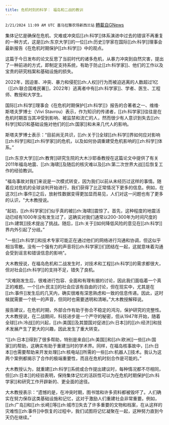 ```yaml
---
title: 危机时刻的科学： 福岛和二战的教训
---
```

`2/21/2024 11:09 AM UTC 喜马拉雅农场新西兰站` [轉載自GNews](https://gnews.org/articles/2328726)

 集体记忆是确保在危机、灾难或冲突后[[zh:科学]]体系演进中过去的错误不再重复的一种方式，这是[[zh:东京大学]]的一位[[zh:历史]]学家在国际[[zh:科学]]理事会最新报告《在危机时期保护[[zh:科学]]》中的观点。

这篇于今日发布的论文反思了当前时代的诸多危机，从暴力冲突到自然灾害，提出了一种前进的方式，即制定支持系统，有助于防止[[zh:科学家]]、他们的工作以及宝贵的研究档案和基础设施的损失。

2022年，因迫害、冲突、暴力和侵犯[[zh:人权]]行为而被迫逃离的人数超过1亿（[[zh:联合国难民署]]，2022年）逃离者中有[[zh:科学家]]、学者、医生、工程师、教授和大学生。

国际[[zh:科学]]理事会《在危机时期保护[[zh:科学]]》报告的合著者之一、维维·斯塔夫罗博士（Vivi Stavrou）表示，作为知识的传递者，[[zh:科学家]]往往是在危机时期首当其冲受到影响、被监禁和流亡的人，然而很少有人意识到失去[[zh:科学]]知识和基础设施对他们的[[zh:国家]]和未来几代人的影响。

斯塔夫罗博士表示：“目前尚无共识，[[zh:关于]]全球[[zh:科学]]界如何应对影响[[zh:科学]]和[[zh:科学家]]的危机，以及如何协调重建受危机影响的[[zh:科学]]体系。”

[[zh:东京大学]][[zh:教育]]研究生院的大木沙耶香教授在这篇论文中提供了有关2011年福岛地震、[[zh:海啸]]及随后的核灾难以及[[zh:第二次世界大战]]后恢复工作的经验教训。

"福岛事故对我们来说是一次模式转变，因为我们以前从未经历过这样的事情。随着应对危机的全球谈判开始进行，我们获得了比正常情况下更多的信息。例如，在这次[[zh:事件]]之后，放射性数据变得更加显而易见，人们对这一问题也有了更多的认识，"大木教授说。

“起初，[[zh:科学家]]们似乎真的被[[zh:海啸]]震惊了。首先，这种程度的地震活动已经有1000年没有发生过了，这确实对我们通常以200-300年为时间尺度的[[zh:建筑]]技术提出了挑战。随后，[[zh:关于]]如何降低风险的意见在[[zh:科学]]界内外引起了分歧。”

"一些[[zh:科学]]和技术专家可能正在通过他们的网络进行沟通和协调，但这似乎相当零散。没有一个强有力的声音将[[zh:科学家]]们团结在一起，这就意味着沟通会受到谣言和错误信息的影响"。

大木教授说，在福岛危机和二战发生时，对技术和工程[[zh:科学]]的需求都很大，但对社会[[zh:科学]]的支持不足，错失了良机。

“灾难刚发生后，很难进行包容、全面和有理有据的讨论，因此我们面临着一个真正的难题。一个[[zh:民主]]的社会应该有自由的讨论，但在现实中，尤其是在[[zh:事件]]发生后的几天内，确实很难有深思熟虑和一致的信息传递。因此，这时候就需要一个统一的声音，但同时也需要透明和清晰。”大木教授解释说。

报告建议，在危机时期，外部合作有助于弥合不稳定的鸿沟，保护研究的完整性。大木教授说，在二战期间，科技进步是一个严守的秘密，但从1947年开始，随着全球[[zh:冷战]]的兴起，[[zh:美国]]及其盟国对促进[[zh:日本]]的[[zh:经济]]和技术发展产生了更大的兴趣，因此发生了重大转变。

“[[zh:日本]]得到了很多帮助，特别是来自[[zh:美国]]和[[zh:欧洲]]一些[[zh:国家]]的帮助，这确实有助于重建当时的学术界。同样，在福岛核事故中，[[zh:日本]]也需要帮助来开发处理[[zh:核电站]]所需的一些[[zh:机器人]]技术。我认为这两个案例都揭示了合作的极端重要性，而且在危机时刻合作是可能的。”

大木教授认为，就重建[[zh:科学]]系统或合作提出建议时，每种情况都不尽相同，但[[zh:日本]]的经验表明，保持集体记忆的活跃性可以为在危机时期保护[[zh:科学家]]和研究工作开辟新的、更全面的途径。

大木教授表示：“遗憾的是，在冲突时期，图书馆和许多资料都被毁坏了。人们确实在努力保存这类基础设施和记忆，这对于激励人们重建社会非常重要。例如，[[zh:广岛]]和[[zh:长崎]]等[[zh:城市]]失去了许多重要的文物和档案，在从这样的灾难性[[zh:事件]]中恢复的过程中，我们试图将记忆凝聚在一起，这种努力直到今天仍在继续。”


